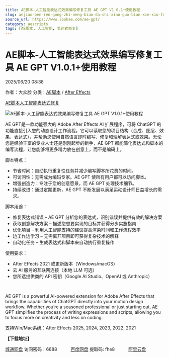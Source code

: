 ```yaml
---
title: AE脚本-人工智能表达式效果编写修复工具 AE GPT V1.0.1+使用教程
slug: aejiao-ben-ren-gong-zhi-neng-biao-da-shi-xiao-guo-bian-xie-xiu-fu-gong-ju-ae-gpt-v1-0-1-shi-yong-jiao-cheng
source_url: https://www.lookae.com/ae-gpt/
category: aescripts
tags: [AE脚本, 人工智能, 表达式修复]
---
```

# AE脚本-人工智能表达式效果编写修复工具 AE GPT V1.0.1+使用教程

2025/06/20 08:38

作者：大众脸
分类：[AE脚本](https://www.lookae.com/after-effects/aescripts/) / [After Effects](https://www.lookae.com/after-effects/)

[AE脚本](https://www.lookae.com/tag/ae%e8%84%9a%e6%9c%ac/)[人工智能](https://www.lookae.com/tag/%e4%ba%ba%e5%b7%a5%e6%99%ba%e8%83%bd/)[表达式修复](https://www.lookae.com/tag/%e8%a1%a8%e8%be%be%e5%bc%8f%e4%bf%ae%e5%a4%8d/)

![AE脚本-人工智能表达式效果编写修复工具 AE GPT V1.0.1+使用教程](https://www.lookae.com/wp-content/uploads/2025/06/AE-GPT.jpg "AE脚本-人工智能表达式效果编写修复工具 AE GPT V1.0.1+使用教程-LookAE.com")

AE GPT是一款功能强大的 Adob​​e After Effects AI 扩展程序，可将 ChatGPT 的功能直接引入您的动态设计工作流程。它可以读取您的项目结构（合成、图层、效果、表达式），并帮助您使用自然语言即时编写、修复和理解表达式或效果。无论您是经验丰富的专业人士还是刚刚起步的新手，AE GPT 都能简化表达式和脚本的编写流程，让您能够将更多精力放在创意上，而不是编码上。

脚本特点：

* 节省时间：自动执行重复性任务并减少编写脚本所花费的时间。
* 可访问性：无需成为编码专家。AE GPT 使所有用户都可以访问脚本。
* 增强创造力：专注于您的创意愿景，而 AE GPT 处理技术细节。
* 持续改进：通过定期更新，AE GPT 不断发展以满足运动设计师日益增长的需求。

脚本用途：

* 修复表达式错误 – AE GPT 分析您的表达式，识别错误并提供有效的解决方案
* 获取创意解决方案 – 描述您想要实现的目标并获得分步实施指南
* 优化项目 – 利用人工智能支持的建议提高渲染时间和工作流程效率
* 边工作边学习 – 无需离开项目即可获得复杂技术的解释
* 自动化任务 – 生成表达式和脚本来自动执行重复操作

使用要求：

* After Effects 2021 或更新版本（Windows/macOS）
* 云 AI 服务的互联网连接（本地 LLM 可选）
* 您所选提供商的 API 密钥（Google AI Studio、OpenAI 或 Anthropic）

[﻿](http://cloud.video.taobao.com/play/u/null/p/1/e/6/t/1/523796229383.mp4)

AE GPT is a powerful AI-powered extension for Adobe After Effects that brings the capabilities of ChatGPT directly into your motion design workflow. Whether you’re a seasoned professional or just starting out, AE GPT simplifies the process of writing expressions and scripts, allowing you to focus more on creativity and less on coding.

支持Win/Mac系统：After Effects 2025, 2024, 2023, 2022, 2021

**【下载地址】**

[城通网盘](https://url70.ctfile.com/f/2827370-1518677455-39ab06?p=4431) 访问密码：6688           [百度网盘](https://pan.baidu.com/s/1SpDvF5cC5nBnfw9CWzhETw?pwd=fhe8) 提取码: fhe8           [阿里云盘](https://www.alipan.com/s/WreCTZEvrzD)
